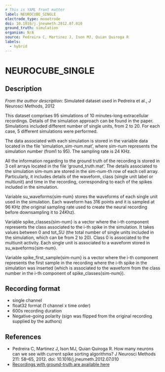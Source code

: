 ```yaml
---
# This is YAML front matter
label: NEUROCUBE_SINGLE
electrode_type: monotrode
doi: 10.1016/j.jneumeth.2012.07.010
ground_truth: simulation
organism: N/A
source: Pedreira C, Martinez J, Ison MJ, Quian Quiroga R
labels:
  - hybrid
---
```


# NEUROCUBE_SINGLE
## Description
*From the author description*:
Simulated dataset used in Pedreira et al., J Neurosci Methods, 2012

This dataset comprises 95 simulations of 10 minutes-long extracellular recordings. Details of the simulation approach can be found in the paper. Simulations included different number of single units, from 2 to 20. For each case, 5 different simulations were performed.

The data associated with each simulation is stored in the variable data located in the file ‘simulation_sim-num.mat’, where sim-num represents the simulation number (from1 to 95). The sampling rate is 24 KHz. 

All the information regarding to the ground truth of the recording is stored in 3 cell arrays located in the file ‘ground_truth.mat’. The details associated to the simulation sim-num are stored in the sim-num-th row of each cell array. Particularly, it includes details of the waveform, class (single unit label or multiunit) and time in the recording, corresponding to each of the spikes included in the simulation.

Variable su_waveforms{sim-num} stores the waveforms of each single unit used in the simulation. Each waveform has 316 points and it is sampled at 96 KHz (the original sampling rate used to create the neural recording before downsampling it to 24Khz).

Variable spike_classes{sim-num} is a vector where the i-th component represents the class associated to the i-th spike in the simulation. It takes values between 0 and tot_SU (the total number of single units included in the simulation, which can be from 2 to 20). Class 0 is associated to the multiunit activity. Each single unit is associated to a waveform stored in su_waveforms{sim-num}.

Variable spike_first_sample{sim-num} is a vector where the i-th component represents the first sample in the recording where the i-th spike in the simulation was inserted (which is associated to the waveform from the class number in the i-th component of spike_classes{sim-num}).

## Recording format
- single channel
- float32 format (1 channel x time order)
- 600s recording duration
- Negative-going polarity (sign was flipped from the original recording supplied by the authors)


## References
- Pedreira C, Martinez J, Ison MJ, Quian Quiroga R. How many neurons can we see with current spike sorting algorithms? J  Neurosci  Methods 211: 58–65, 2012. doi: 10.1016/j.jneumeth.2012.07.010
- [Recordings with ground-truth are available here](https://www135.lamp.le.ac.uk/hgr3/)